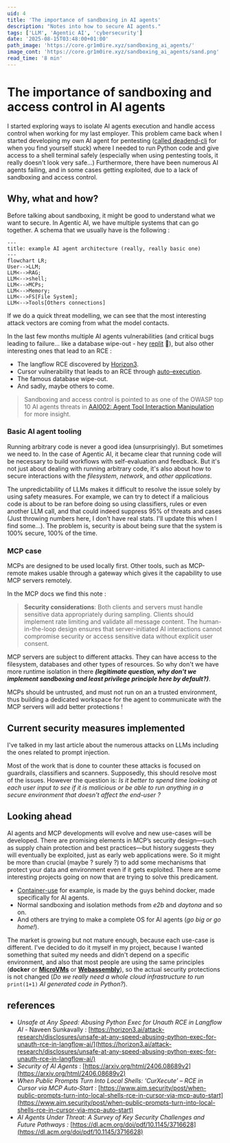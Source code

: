 ```yaml
---
uid: 4
title: 'The importance of sandboxing in AI agents'
description: "Notes into how to secure AI agents."
tags: ['LLM', 'Agentic AI', 'cybersecurity']
date: '2025-08-15T03:48:00+01:00'
path_image: 'https://core.gr1m0ire.xyz/sandboxing_ai_agents/'
image_cont: 'https://core.gr1m0ire.xyz/sandboxing_ai_agents/sand.png'
read_time: '8 min'
---
```


# The importance of sandboxing and access control in AI agents

I started exploring ways to isolate AI agents execution and handle access control when working for my last employer. 
This problem came back when I started developing my own AI agent for pentesting ([called deadend-cli](https://github.com/gemini-15/deadend-cli) for when you find yourself stuck) where I needed to run Python code and give access to a shell terminal safely (especially when using pentesting tools, it really doesn't look very safe...)
Furthermore, there have been numerous AI agents failing, and in some cases getting exploited, due to a lack of sandboxing and access control.

## Why, what and how?

Before talking about sandboxing, it might be good to understand what we want to secure.
In Agentic AI, we have multiple systems that can go together. A schema that we usually have is the following : 
```mermaid
---
title: example AI agent architecture (really, really basic one)
---
flowchart LR;
User-->LLM;
LLM<-->RAG;
LLM<-->shell;
LLM<-->MCPs;
LLM<-->Memory;
LLM<-->FS[File System];
LLM<-->Tools[Others connections]

```

If we do a quick threat modelling, we can see that the most interesting attack vectors are coming from what the model contacts.

In the last few months multiple AI agents vulnerabilities (and critical bugs leading to failure... like a database wipe-out - hey [replit](https://cybernews.com/ai-news/replit-ai-vive-code-rogue/) 👋), but also other interesting ones that lead to an RCE :
- The langflow RCE discovered by [Horizon3](https://horizon3.ai/attack-research/disclosures/unsafe-at-any-speed-abusing-python-exec-for-unauth-rce-in-langflow-ai/). 
- Cursor vulnerability that leads to an RCE through [auto-execution](https://www.aim.security/post/when-public-prompts-turn-into-local-shells-rce-in-cursor-via-mcp-auto-start). 
- The famous database wipe-out. 
- And sadly, maybe others to come.



> Sandboxing and access control is pointed to as one of the OWASP top 10 AI agents threats in [AAI002: Agent Tool Interaction Manipulation](https://github.com/precize/Agentic-AI-Top10-Vulnerability/blob/main/agent-critical-systems-02.md) for more insight. 



### Basic AI agent tooling

Running arbitrary code is never a good idea (unsurprisingly). But sometimes we need to. In the case of Agentic AI, it became clear that running code will be necessary to build workflows with self-evaluation and feedback.
But it's not just about dealing with running arbitrary code, it's also about how to secure interactions with the *filesystem*, *network*, and *other applications*.

The unpredictability of LLMs makes it difficult to resolve the issue solely by using safety measures. For example, we can try to detect if a malicious code is about to be ran before doing so using classifiers, rules or even another LLM call, and that could indeed suppress 95% of threats and cases (Just throwing numbers here, I don't have real stats. I'll update this when I find some...). The problem is, security is about being sure that the system is 100% secure, 100% of the time. 

### MCP case

MCPs are designed to be used locally first. Other tools, such as MCP-remote makes usable through a gateway which gives it the capability to use MCP servers remotely. 
  
In the MCP docs we find this note : 
> **Security considerations**: Both clients and servers must handle sensitive data appropriately during sampling. Clients should implement rate limiting and validate all message content. The human-in-the-loop design ensures that server-initiated AI interactions cannot compromise security or access sensitive data without explicit user consent.

MCP servers are subject to different attacks. They can have access to the filesystem, databases and other types of resources. So why don't we have more runtime isolation in there ***(legitimate question, why don't we implement sandboxing and least privilege principle here by default?)***. 

MCPs should be untrusted, and must not run on an a trusted environment, thus building a dedicated workspace for the agent to communicate with the MCP servers will add better protections !  



## Current security measures implemented

I've talked in my last article about the numerous attacks on LLMs including the ones related to prompt injection.

Most of the work that is done to counter these attacks is focused on guardrails, classifiers and scanners. Supposedly, this should resolve most of the issues.
However the question is: *Is it better to spend time looking at each user input to see if it is malicious or be able to run anything in a secure environment that doesn't affect the end-user ?*

 ## Looking ahead 

AI agents and MCP developments will evolve and new use-cases will be developed. 
There are promising elements in MCP’s security design—such as supply chain protection and best practices—but history suggests they will eventually be exploited, just as early web applications were.
So it might be more than crucial (maybe ? surely ?) to add some mechanisms that protect your data and environment even if it gets exploited. There are some interesting projects going on now that are trying to solve this predicament. 
- [Container-use](https://github.com/dagger/container-use) for example, is made by the guys behind docker, made specifically for AI agents. 
- Normal sandboxing and isolation methods from *e2b* and *daytona* and so on.
- And others are trying to make a complete OS for AI agents (*go big or go home!*). 

The market is growing but not mature enough, because each use-case is different. I've decided to do it myself in my project, because I wanted something that suited my needs and didn't depend on a specific environment, and also that most people are using the same principles (**docker** or [**MicroVMs**](https://github.com/firecracker-microvm/firecracker) or [**Webassembly**](https://github.com/pyodide/pyodide)), so the actual security protections is not changed (*Do we really need a whole cloud infrastructure to run* `print(1+1)` *AI generated code in Python?*).  

## references
- *Unsafe at Any Speed: Abusing Python Exec for Unauth RCE in Langflow AI* - Naveen Sunkavally : [https://horizon3.ai/attack-research/disclosures/unsafe-at-any-speed-abusing-python-exec-for-unauth-rce-in-langflow-ai/](https://horizon3.ai/attack-research/disclosures/unsafe-at-any-speed-abusing-python-exec-for-unauth-rce-in-langflow-ai/)
- *Security of AI Agents* : [https://arxiv.org/html/2406.08689v2](https://arxiv.org/html/2406.08689v2) 
- *When Public Prompts Turn Into Local Shells: ‘CurXecute’ – RCE in Cursor via MCP Auto‑Start* : [https://www.aim.security/post/when-public-prompts-turn-into-local-shells-rce-in-cursor-via-mcp-auto-start](https://www.aim.security/post/when-public-prompts-turn-into-local-shells-rce-in-cursor-via-mcp-auto-start)
- *AI Agents Under Threat: A Survey of Key Security
Challenges and Future Pathways :* [https://dl.acm.org/doi/pdf/10.1145/3716628](https://dl.acm.org/doi/pdf/10.1145/3716628)